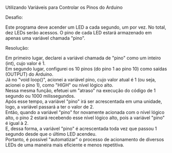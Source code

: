 Utilizando Variáveis para Controlar os Pinos do Arduino

Desafio:

Este programa deve acender um LED a cada segundo, um por vez.
No total, dez LEDs serão acessos.
O pino de cada LED estará armazenado em apenas uma variável chamada "pino".

Resolução:

Em primeiro lugar, declarei a variável chamada de "pino" como um inteiro (int), cujo valor é 1.    
Em segundo lugar, configurei os 10 pinos (do pino 1 ao pino 10) como saídas (OUTPUT) do Arduino.   
Já no "void loop()", acionei a variável pino, cujo valor atual é 1 (ou seja, acionei o pino 1), como "HIGH" ou nível lógico alto.           
Nessa mesma função, efetuei um "atraso" na execução do código de 1 segundo ou 1000 milissegundos.        
Após esse tempo, a variável "pino" irá ser acrescentada em uma unidade, logo, a variável passará a ter o valor de 2.   
Então, quando a variável "pino" for novamente acionada com o nível lógico alto, o pino 2 estará recebendo esse nível lógico alto, pois a variável "pino" é igual à 2.     
E, dessa forma, a variável "pino" é acrescentada toda vez que passou 1 segundo desde que o último LED acendeu.   
Portanto, é possível "automatizar" o processo de acionamento de diversos LEDs de uma maneira mais eficiente e menos repetitiva.     
